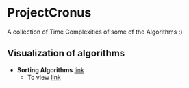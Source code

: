 # ProjectCronus
A collection of Time Complexities of some of the Algorithms :)

## Visualization of algorithms
- **Sorting Algorithms** [link](https://en.wikipedia.org/wiki/Sorting_algorithm)
  - To view [link](https://justyouraverageonion.github.io/ProjectCronus/01-sorting-algorithms.html)
